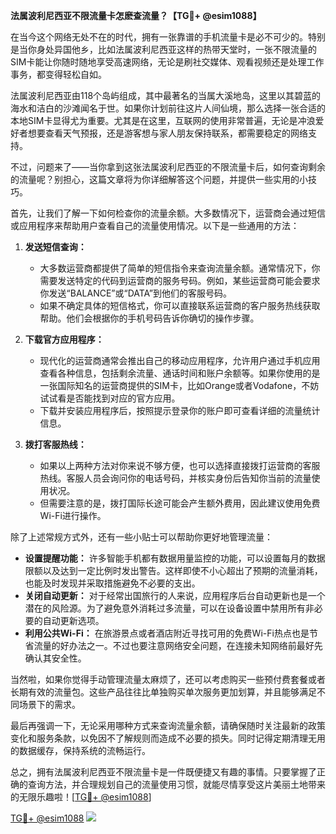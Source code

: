 **法属波利尼西亚不限流量卡怎麽查流量？【TG💪+ @esim1088】**

在当今这个网络无处不在的时代，拥有一张靠谱的手机流量卡是必不可少的。特别是当你身处异国他乡，比如法属波利尼西亚这样的热带天堂时，一张不限流量的SIM卡能让你随时随地享受高速网络，无论是刷社交媒体、观看视频还是处理工作事务，都变得轻松自如。

法属波利尼西亚由118个岛屿组成，其中最著名的当属大溪地岛，这里以其碧蓝的海水和洁白的沙滩闻名于世。如果你计划前往这片人间仙境，那么选择一张合适的本地SIM卡显得尤为重要。尤其是在这里，互联网的使用非常普遍，无论是冲浪爱好者想要查看天气预报，还是游客想与家人朋友保持联系，都需要稳定的网络支持。

不过，问题来了——当你拿到这张法属波利尼西亚的不限流量卡后，如何查询剩余的流量呢？别担心，这篇文章将为你详细解答这个问题，并提供一些实用的小技巧。

首先，让我们了解一下如何检查你的流量余额。大多数情况下，运营商会通过短信或应用程序来帮助用户查看自己的流量使用情况。以下是一些通用的方法：

1. **发送短信查询：**
   - 大多数运营商都提供了简单的短信指令来查询流量余额。通常情况下，你需要发送特定的代码到运营商的服务号码。例如，某些运营商可能会要求你发送“BALANCE”或“DATA”到他们的客服号码。
   - 如果不确定具体的短信格式，你可以直接联系运营商的客户服务热线获取帮助。他们会根据你的手机号码告诉你确切的操作步骤。

2. **下载官方应用程序：**
   - 现代化的运营商通常会推出自己的移动应用程序，允许用户通过手机应用查看各种信息，包括剩余流量、通话时间和账户余额等。如果你使用的是一张国际知名的运营商提供的SIM卡，比如Orange或者Vodafone，不妨试试看是否能找到对应的官方应用。
   - 下载并安装应用程序后，按照提示登录你的账户即可查看详细的流量统计信息。

3. **拨打客服热线：**
   - 如果以上两种方法对你来说不够方便，也可以选择直接拨打运营商的客服热线。客服人员会询问你的电话号码，并核实身份后告知你当前的流量使用状况。
   - 但需要注意的是，拨打国际长途可能会产生额外费用，因此建议使用免费Wi-Fi进行操作。

除了上述常规方式外，还有一些小贴士可以帮助你更好地管理流量：

- **设置提醒功能：** 许多智能手机都有数据用量监控的功能，可以设置每月的数据限额以及达到一定比例时发出警告。这样即使不小心超出了预期的流量消耗，也能及时发现并采取措施避免不必要的支出。
- **关闭自动更新：** 对于经常出国旅行的人来说，应用程序后台自动更新也是一个潜在的风险源。为了避免意外消耗过多流量，可以在设备设置中禁用所有非必要的自动更新选项。
- **利用公共Wi-Fi：** 在旅游景点或者酒店附近寻找可用的免费Wi-Fi热点也是节省流量的好办法之一。不过也要注意网络安全问题，在连接未知网络前最好先确认其安全性。

当然啦，如果你觉得手动管理流量太麻烦了，还可以考虑购买一些预付费套餐或者长期有效的流量包。这些产品往往比单独购买单次服务更加划算，并且能够满足不同场景下的需求。

最后再强调一下，无论采用哪种方式来查询流量余额，请确保随时关注最新的政策变化和服务条款，以免因不了解规则而造成不必要的损失。同时记得定期清理无用的数据缓存，保持系统的流畅运行。

总之，拥有法属波利尼西亚不限流量卡是一件既便捷又有趣的事情。只要掌握了正确的查询方法，并合理规划自己的流量使用习惯，就能尽情享受这片美丽土地带来的无限乐趣啦！[[TG💪+ @esim1088](https://t.me/s/esim1088)]

[TG💪+ @esim1088](https://t.me/s/esim1088) ![](https://i.postimg.cc/4NQfJmqS/Snipaste-2025-05-13-00-14-12.png)